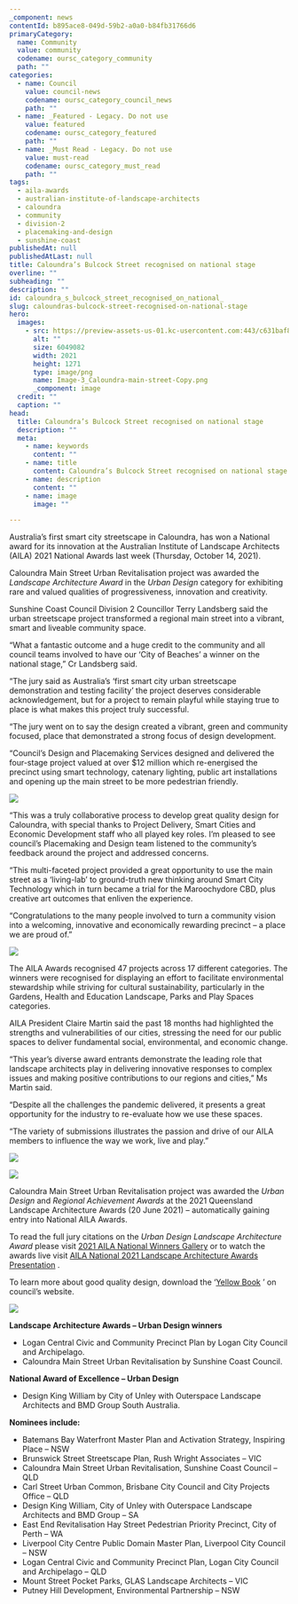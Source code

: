 ```yaml
---
_component: news
contentId: b895ace8-049d-59b2-a0a0-b84fb31766d6
primaryCategory:
  name: Community
  value: community
  codename: oursc_category_community
  path: ""
categories:
  - name: Council
    value: council-news
    codename: oursc_category_council_news
    path: ""
  - name: _Featured - Legacy. Do not use
    value: featured
    codename: oursc_category_featured
    path: ""
  - name: _Must Read - Legacy. Do not use
    value: must-read
    codename: oursc_category_must_read
    path: ""
tags:
  - aila-awards
  - australian-institute-of-landscape-architects
  - caloundra
  - community
  - division-2
  - placemaking-and-design
  - sunshine-coast
publishedAt: null
publishedAtLast: null
title: Caloundra’s Bulcock Street recognised on national stage
overline: ""
subheading: ""
description: ""
id: caloundra_s_bulcock_street_recognised_on_national_
slug: caloundras-bulcock-street-recognised-on-national-stage
hero:
  images:
    - src: https://preview-assets-us-01.kc-usercontent.com:443/c631baf8-1b46-001f-580c-d0001b68b4a8/f7fa4eab-4bac-4098-9b7b-63b1e212d88b/Image-3_Caloundra-main-street-Copy.png
      alt: ""
      size: 6049082
      width: 2021
      height: 1271
      type: image/png
      name: Image-3_Caloundra-main-street-Copy.png
      _component: image
  credit: ""
  caption: ""
head:
  title: Caloundra’s Bulcock Street recognised on national stage
  description: ""
  meta:
    - name: keywords
      content: ""
    - name: title
      content: Caloundra’s Bulcock Street recognised on national stage
    - name: description
      content: ""
    - name: image
      image: ""

---
```

Australia’s first smart city streetscape in Caloundra, has won a National award for its innovation at the Australian Institute of Landscape Architects (AILA) 2021 National Awards last week (Thursday, October 14, 2021).  

Caloundra Main Street Urban Revitalisation project was awarded the *Landscape Architecture Award* in the *Urban Design* category for exhibiting rare and valued qualities of progressiveness, innovation and creativity.

Sunshine Coast Council Division 2 Councillor Terry Landsberg said the urban streetscape project transformed a regional main street into a vibrant, smart and liveable community space.

“What a fantastic outcome and a huge credit to the community and all council teams involved to have our ‘City of Beaches’ a winner on the national stage,” Cr Landsberg said.  

“The jury said as Australia’s ‘first smart city urban streetscape demonstration and testing facility’ the project deserves considerable acknowledgement, but for a project to remain playful while staying true to place is what makes this project truly successful.

“The jury went on to say the design created a vibrant, green and community focused, place that demonstrated a strong focus of design development.

“Council’s Design and Placemaking Services designed and delivered the four-stage project valued at over $12 million which re-energised the precinct using smart technology, catenary lighting, public art installations and opening up the main street to be more pedestrian friendly.

![](https://preview-assets-us-01.kc-usercontent.com:443/c631baf8-1b46-001f-580c-d0001b68b4a8/657ef6aa-d0e8-43c5-9949-bb12c3dfa4c0/Image-credit-Benjamin-Horne-1024x1024.jpg)

“This was a truly collaborative process to develop great quality design for Caloundra, with special thanks to Project Delivery, Smart Cities and Economic Development staff who all played key roles. I’m pleased to see council’s Placemaking and Design team listened to the community’s feedback around the project and addressed concerns.

“This multi-faceted project provided a great opportunity to use the main street as a ‘living-lab’ to ground-truth new thinking around Smart City Technology which in turn became a trial for the Maroochydore CBD, plus creative art outcomes that enliven the experience.  

“Congratulations to the many people involved to turn a community vision into a welcoming, innovative and economically rewarding precinct – a place we are proud of.”

![](https://preview-assets-us-01.kc-usercontent.com:443/c631baf8-1b46-001f-580c-d0001b68b4a8/2d801043-fcf2-4968-b5e0-d1270b8ea4e3/Image-1-683x1024.jpg)

The AILA Awards recognised 47 projects across 17 different categories. The winners were recognised for displaying an effort to facilitate environmental stewardship while striving for cultural sustainability, particularly in the Gardens, Health and Education Landscape, Parks and Play Spaces categories.

AILA President Claire Martin said the past 18 months had highlighted the strengths and vulnerabilities of our cities, stressing the need for our public spaces to deliver fundamental social, environmental, and economic change.

“This year’s diverse award entrants demonstrate the leading role that landscape architects play in delivering innovative responses to complex issues and making positive contributions to our regions and cities,” Ms Martin said.

“Despite all the challenges the pandemic delivered, it presents a great opportunity for the industry to re-evaluate how we use these spaces.

“The variety of submissions illustrates the passion and drive of our AILA members to influence the way we work, live and play.”

![](https://preview-assets-us-01.kc-usercontent.com:443/c631baf8-1b46-001f-580c-d0001b68b4a8/8867b7fb-101a-4ba2-8f63-0b341f017723/1-1-1024x683.png)

![](https://preview-assets-us-01.kc-usercontent.com:443/c631baf8-1b46-001f-580c-d0001b68b4a8/4f1dace3-5e74-408b-baae-16da8aa6edf2/Image-3-1024x682.jpg)

Caloundra Main Street Urban Revitalisation project was awarded the *Urban Design* and *Regional Achievement Awards* at the 2021 Queensland Landscape Architecture Awards (20 June 2021) – automatically gaining entry into National AILA Awards.

To read the full jury citations on the *Urban Design Landscape Architecture Award* please visit [2021 AILA National Winners Gallery](https://aila.awardsplatform.com/gallery/jdQNaRDM/PyMdkqMP?search=0770d7bbd69688e1-16)
&#x20;or to watch the awards live visit [AILA National 2021 Landscape Architecture Awards Presentation](https://youtu.be/3kcXfcqu7OQ)
.

To learn more about good quality design, download the ‘[Yellow Book](https://www.sunshinecoast.qld.gov.au/designstrategy)
’ on council’s website.

![](https://preview-assets-us-01.kc-usercontent.com:443/c631baf8-1b46-001f-580c-d0001b68b4a8/c6a4c52d-a13c-480a-a319-94dbaec1fccf/Urban-Design-Award-1024x519.jpg)

**Landscape Architecture Awards – Urban Design winners**

*   Logan Central Civic and Community Precinct Plan by Logan City Council and Archipelago.
*   Caloundra Main Street Urban Revitalisation by Sunshine Coast Council.

**National Award of Excellence – Urban Design**

*   Design King William by City of Unley with Outerspace Landscape Architects and BMD Group South Australia.

**Nominees include:**

*   Batemans Bay Waterfront Master Plan and Activation Strategy, Inspiring Place – NSW
*   Brunswick Street Streetscape Plan, Rush Wright Associates – VIC
*   Caloundra Main Street Urban Revitalisation, Sunshine Coast Council – QLD
*   Carl Street Urban Common, Brisbane City Council and City Projects Office – QLD
*   Design King William, City of Unley with Outerspace Landscape Architects and BMD Group – SA
*   East End Revitalisation Hay Street Pedestrian Priority Precinct, City of Perth – WA
*   Liverpool City Centre Public Domain Master Plan, Liverpool City Council – NSW
*   Logan Central Civic and Community Precinct Plan, Logan City Council and Archipelago – QLD
*   Mount Street Pocket Parks, GLAS Landscape Architects – VIC
*   Putney Hill Development, Environmental Partnership – NSW
